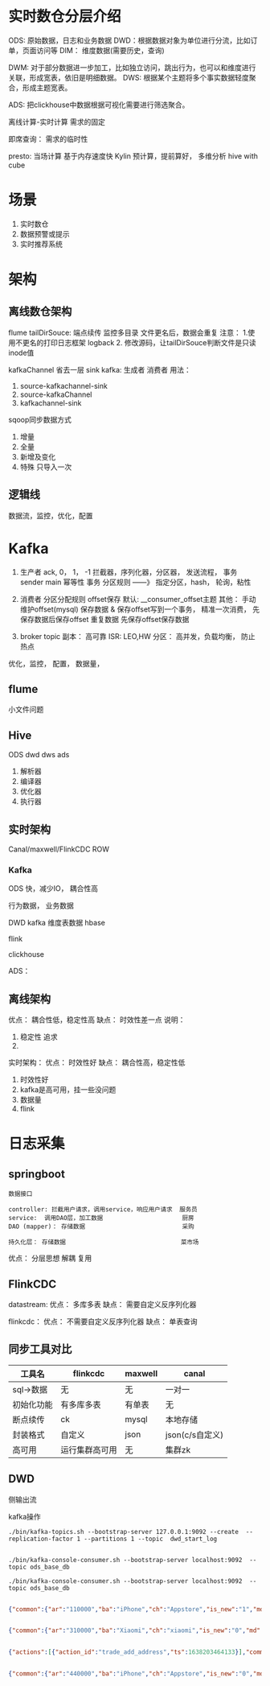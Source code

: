 # 实时数仓分层介绍

ODS: 原始数据，日志和业务数据
DWD：根据数据对象为单位进行分流，比如订单，页面访问等
DIM： 维度数据(需要历史，查询)

DWM: 对于部分数据进一步加工，比如独立访问，跳出行为，也可以和维度进行关联，形成宽表，依旧是明细数据。
DWS: 根据某个主题将多个事实数据轻度聚合，形成主题宽表。

ADS: 把clickhouse中数据根据可视化需要进行筛选聚合。




离线计算-实时计算
需求的固定

即席查询： 需求的临时性

presto: 当场计算 基于内存速度快
Kylin 预计算，提前算好， 多维分析 hive with cube




# 场景
1. 实时数仓
2. 数据预警或提示
3. 实时推荐系统



# 架构
## 离线数仓架构

flume
tailDirSouce:
端点续传
监控多目录
文件更名后，数据会重复
注意： 1.使用不更名的打印日志框架 logback
2. 修改源码，让tailDirSouce判断文件是只读inode值


kafkaChannel
省去一层 sink
kafka: 生成者 消费者
用法：
1. source-kafkachannel-sink
2. source-kafkaChannel
3. kafkachannel-sink




sqoop同步数据方式
1. 增量
2. 全量
3. 新增及变化
4. 特殊 只导入一次

## 逻辑线
数据流，监控，优化，配置




# Kafka
1. 生产者
   ack, 0， 1， -1
   拦截器，序列化器，分区器， 发送流程， 事务 sender main
   幂等性 事务
   分区规则 ——》  指定分区，hash， 轮询，粘性
2. 消费者
   分区分配规则
   offset保存
   默认: __consumer_offset主题
   其他： 手动维护offset(mysql)
   保存数据 & 保存offset写到一个事务， 精准一次消费，
   先保存数据后保存offset  重复数据
   先保存offset保存数据



3. broker
   topic
   副本： 高可靠
   ISR: LEO,HW
   分区： 高并发，负载均衡， 防止热点

优化，监控， 配置， 数据量，





## flume
小文件问题

## Hive

ODS
dwd
dws
ads

1. 解析器
2. 编译器
3. 优化器
4. 执行器


## 实时架构

Canal/maxwell/FlinkCDC
ROW



### Kafka
ODS
快，减少IO， 耦合性高

行为数据， 业务数据

DWD
kafka 维度表数据 hbase

flink

clickhouse


ADS：



## 离线架构
优点：   耦合性低，稳定性高
缺点： 时效性差一点
说明：
1. 稳定性 追求
2.

实时架构：
优点： 时效性好
缺点： 耦合性高，稳定性低
1. 时效性好
2. kafka是高可用，挂一些没问题
3. 数据量
4. flink




# 日志采集

## springboot
    数据接口

    controller: 拦截用户请求，调用service，响应用户请求  服务员
    service:  调用DAO层，加工数据                      厨房
    DAO (mapper)： 存储数据                           采购   

    持久化层： 存储数据                                菜市场

优点：
分层思想
解耦
复用



## FlinkCDC
datastream:
   优点： 多库多表
   缺点：  需要自定义反序列化器

flinkcdc：
   优点： 不需要自定义反序列化器
   缺点： 单表查询


## 同步工具对比


| 工具名 | flinkcdc | maxwell |  canal |
| ----      | ----       |  ----|     ---- |
|sql->数据|无|无|一对一|
|初始化功能|有多库多表|有单表|无|
|断点续传|ck|mysql|本地存储|
|封装格式|自定义|json|json(c/s自定义)|
|高可用|运行集群高可用|无|集群zk|





## DWD
侧输出流



kafka操作 

```shell
./bin/kafka-topics.sh --bootstrap-server 127.0.0.1:9092 --create  --replication-factor 1 --partitions 1 --topic  dwd_start_log


./bin/kafka-console-consumer.sh --bootstrap-server localhost:9092  --topic ods_base_db

./bin/kafka-console-consumer.sh --bootstrap-server localhost:9092  --topic ods_base_db


```


```json
{"common":{"ar":"110000","ba":"iPhone","ch":"Appstore","is_new":"1","md":"iPhone X","mid":"mid_8","os":"iOS 13.2.3","uid":"27","vc":"v2.1.134"},"start":{"entry":"icon","loading_time":5151,"open_ad_id":11,"open_ad_ms":6184,"open_ad_skip_ms":5848},"ts":1638203457000}


{"common":{"ar":"310000","ba":"Xiaomi","ch":"xiaomi","is_new":"0","md":"Xiaomi 9","mid":"mid_11","os":"Android 8.1","uid":"40","vc":"v2.1.134"},"page":{"during_time":5195,"last_page_id":"good_detail","page_id":"cart"},"ts":1638203459000}


{"actions":[{"action_id":"trade_add_address","ts":1638203464133}],"common":{"ar":"310000","ba":"Xiaomi","ch":"xiaomi","is_new":"0","md":"Xiaomi 9","mid":"mid_11","os":"Android 8.1","uid":"40","vc":"v2.1.134"},"page":{"during_time":10267,"item":"1,2,9","item_type":"sku_ids","last_page_id":"cart","page_id":"trade"},"ts":1638203459000}


{"common":{"ar":"440000","ba":"iPhone","ch":"Appstore","is_new":"0","md":"iPhone X","mid":"mid_9","os":"iOS 13.3.1","uid":"41","vc":"v2.1.134"},"displays":[{"display_type":"activity","item":"2","item_type":"activity_id","order":1,"pos_id":2},{"display_type":"query","item":"3","item_type":"sku_id","order":2,"pos_id":2},{"display_type":"recommend","item":"9","item_type":"sku_id","order":3,"pos_id":2}],"page":{"during_time":1044,"page_id":"home"},"ts":1638203458000}
```














   



